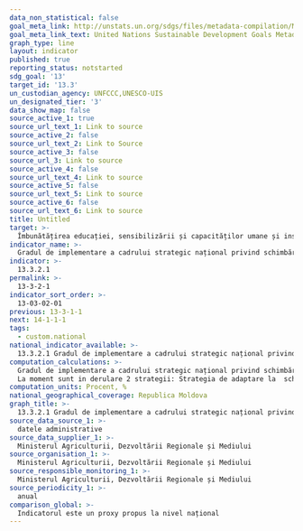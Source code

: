 ```yaml
---
data_non_statistical: false
goal_meta_link: http://unstats.un.org/sdgs/files/metadata-compilation/Metadata-Goal-13.pdf
goal_meta_link_text: United Nations Sustainable Development Goals Metadata (pdf 759kB)
graph_type: line
layout: indicator
published: true
reporting_status: notstarted
sdg_goal: '13'
target_id: '13.3'
un_custodian_agency: UNFCCC,UNESCO-UIS
un_designated_tier: '3'
data_show_map: false
source_active_1: true
source_url_text_1: Link to source
source_active_2: false
source_url_text_2: Link to Source
source_active_3: false
source_url_3: Link to source
source_active_4: false
source_url_text_4: Link to source
source_active_5: false
source_url_text_5: Link to source
source_active_6: false
source_url_text_6: Link to source
title: Untitled
target: >-
  Îmbunătățirea educației, sensibilizării și capacităților umane și instituționale privind atenuarea schimbărilor climatice, adaptarea, reducerea impactului și alerta timpurie
indicator_name: >-
  Gradul de implementare a cadrului strategic național privind schimbările climatice
indicator: >-
  13.3.2.1
permalink: >-
  13-3-2-1
indicator_sort_order: >-
  13-03-02-01
previous: 13-3-1-1
next: 14-1-1-1
tags:
  - custom.national
national_indicator_available: >-
  13.3.2.1 Gradul de implementare a cadrului strategic național privind schimbările climatice
computation_calculations: >-
  Gradul de implementare a cadrului strategic național privind schimbările climatice se va calcula ca raportul dintre numărul de acțiuni implementate si numărul total de acțiuni planificate in cadrul strategic existent. <br> 
  La moment sunt in derulare 2 strategii: Strategia de adaptare la  schimbările climatice până in 2020, Strategia de dezvoltare cu emisii reduse până in 2030.
computation_units: Procent, %
national_geographical_coverage: Republica Moldova
graph_title: >-
  13.3.2.1 Gradul de implementare a cadrului strategic național privind schimbările climatice
source_data_source_1: >-
  datele administrative
source_data_supplier_1: >-
  Ministerul Agriculturii, Dezvoltării Regionale și Mediului
source_organisation_1: >-
  Ministerul Agriculturii, Dezvoltării Regionale și Mediului
source_responsible_monitoring_1: >-
  Ministerul Agriculturii, Dezvoltării Regionale și Mediului
source_periodicity_1: >-
  anual
comparison_global: >-
  Indicatorul este un proxy propus la nivel național
---
```


